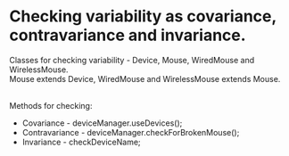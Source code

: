 # Checking variability as covariance, contravariance and invariance.
Classes for checking variability - Device, Mouse, WiredMouse and WirelessMouse.
<br>Mouse extends Device, WiredMouse and WirelessMouse extends Mouse.</br>

<br>Methods for checking:</br>
* Covariance - deviceManager.useDevices();
* Contravariance - deviceManager.checkForBrokenMouse();
* Invariance - checkDeviceName;

